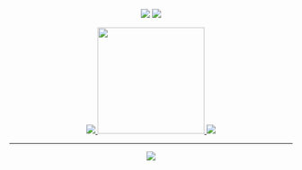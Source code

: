 <p
 align="center">
<a href = "https://mail.google.com/mail/u/0/#inbox?compose=CllgCJvmZgDSdMDvgjRZHSXVjsZCndlFCwgBRmRVFntScbnHgWhFDwnnSVBpQWtbvdJLsBfMSQq"><img src="https://img.shields.io/badge/-Gmail-%23333?style=for-the-badge&logo=gmail&logoColor=white" target="_blank"></a>
<a href="https://www.linkedin.com/in/eduardoaalmeidaa" target="_blank"><img src="https://img.shields.io/badge/-LinkedIn-%230077B5?style=for-the-badge&logo=linkedin&logoColor=white" target="_blank"></a> 
</p>

<div>
  <a href="https://github.com/eduardoaalmeidaa">
</div> 
    
<p
 align="center">
<img src="https://github-readme-streak-stats.herokuapp.com/?user=eduardoaalmeidaa&theme=dark"/>
<img height="190em" src="https://github-readme-stats.vercel.app/api/top-langs/?username=eduardoaalmeidaa&theme=dark"/> 
<img src="https://github-profile-summary-cards.vercel.app/api/cards/profile-details?username=eduardoaalmeidaa&theme=dark"/>
</p>

---

<p 
  align="center">
  <img src="https://visitor-badge.laobi.icu/badge?page_id=eduardoaalmeidaa" id="contador">
</p>
